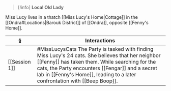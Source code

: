 >[!info] 
>**Local Old Lady**
>

Miss Lucy lives in a thatch [[Miss Lucy's Home|Cottage]] in the [[Ondra#Locations|Barouk District]] of [[Ondra]], opposite [[Fenny's Home]]. 

| § | Interactions |
| ---- | ---- |
| [[Session 1]] | #MissLucysCats The Party is tasked with finding Miss Lucy's 24 cats. She believes that her neighbor [[Fenny]] has taken them. While searching for the cats, the Party encounters [[Fengar]] and a secret lab in [[Fenny's Home]], leading to a later confrontation with [[Beep Boop]].  |

